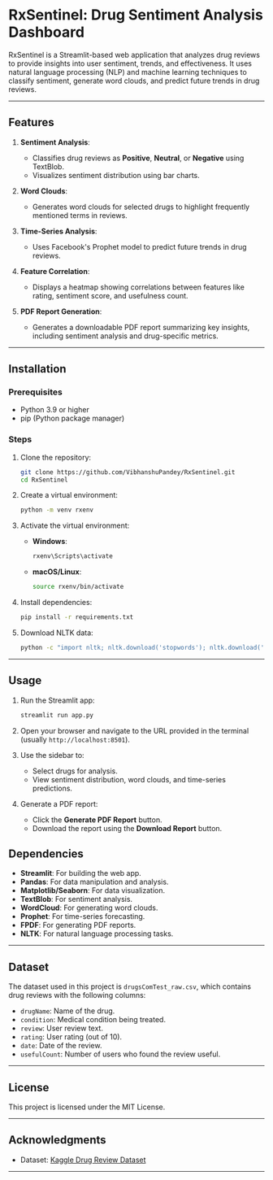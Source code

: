 # RxSentinel: Drug Sentiment Analysis Dashboard

RxSentinel is a Streamlit-based web application that analyzes drug reviews to provide insights into user sentiment, trends, and effectiveness. It uses natural language processing (NLP) and machine learning techniques to classify sentiment, generate word clouds, and predict future trends in drug reviews.

---

## Features

1. **Sentiment Analysis**:
   - Classifies drug reviews as **Positive**, **Neutral**, or **Negative** using TextBlob.
   - Visualizes sentiment distribution using bar charts.

2. **Word Clouds**:
   - Generates word clouds for selected drugs to highlight frequently mentioned terms in reviews.

3. **Time-Series Analysis**:
   - Uses Facebook's Prophet model to predict future trends in drug reviews.

4. **Feature Correlation**:
   - Displays a heatmap showing correlations between features like rating, sentiment score, and usefulness count.

5. **PDF Report Generation**:
   - Generates a downloadable PDF report summarizing key insights, including sentiment analysis and drug-specific metrics.

---

## Installation

### Prerequisites
- Python 3.9 or higher
- pip (Python package manager)

### Steps
1. Clone the repository:
   ```bash
   git clone https://github.com/VibhanshuPandey/RxSentinel.git
   cd RxSentinel
   ```

2. Create a virtual environment:
   ```bash
   python -m venv rxenv
   ```

3. Activate the virtual environment:
   - **Windows**:
     ```bash
     rxenv\Scripts\activate
     ```
   - **macOS/Linux**:
     ```bash
     source rxenv/bin/activate
     ```

4. Install dependencies:
   ```bash
   pip install -r requirements.txt
   ```

5. Download NLTK data:
   ```bash
   python -c "import nltk; nltk.download('stopwords'); nltk.download('punkt'); nltk.download('averaged_perceptron_tagger')"
   ```

---

## Usage

1. Run the Streamlit app:
   ```bash
   streamlit run app.py
   ```

2. Open your browser and navigate to the URL provided in the terminal (usually `http://localhost:8501`).

3. Use the sidebar to:
   - Select drugs for analysis.
   - View sentiment distribution, word clouds, and time-series predictions.

4. Generate a PDF report:
   - Click the **Generate PDF Report** button.
   - Download the report using the **Download Report** button.

## Dependencies

- **Streamlit**: For building the web app.
- **Pandas**: For data manipulation and analysis.
- **Matplotlib/Seaborn**: For data visualization.
- **TextBlob**: For sentiment analysis.
- **WordCloud**: For generating word clouds.
- **Prophet**: For time-series forecasting.
- **FPDF**: For generating PDF reports.
- **NLTK**: For natural language processing tasks.

---

## Dataset

The dataset used in this project is `drugsComTest_raw.csv`, which contains drug reviews with the following columns:
- `drugName`: Name of the drug.
- `condition`: Medical condition being treated.
- `review`: User review text.
- `rating`: User rating (out of 10).
- `date`: Date of the review.
- `usefulCount`: Number of users who found the review useful.

---

## License

This project is licensed under the MIT License.

---

## Acknowledgments

- Dataset: [Kaggle Drug Review Dataset](https://www.kaggle.com/jessicali9530/kuc-hackathon-winter-2018)

---
